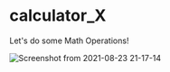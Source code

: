 # calculator_X
Let's do some Math Operations!

![Screenshot from 2021-08-23 21-17-14](https://user-images.githubusercontent.com/42450397/130507067-b3f101bd-f906-4454-bc5d-2240be7a6a98.png)

